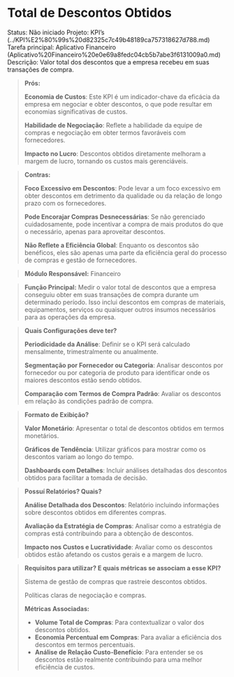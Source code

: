 # Total de Descontos Obtidos

Status: Não iniciado
Projeto: KPI’s (../KPI%E2%80%99s%20d82325c7c49b48189ca757318627d788.md)
Tarefa principal: Aplicativo Financeiro (Aplicativo%20Financeiro%20e0e69a8fedc04cb5b7abe3f6131009a0.md)
Descrição: Valor total dos descontos que a empresa recebeu em suas transações de compra.

> **Prós:**
> 
> 
> **Economia de Custos**: Este KPI é um indicador-chave da eficácia da empresa em negociar e obter descontos, o que pode resultar em economias significativas de custos.
> 
> **Habilidade de Negociação**: Reflete a habilidade da equipe de compras e negociação em obter termos favoráveis com fornecedores.
> 
> **Impacto no Lucro**: Descontos obtidos diretamente melhoram a margem de lucro, tornando os custos mais gerenciáveis.
> 

> **Contras:**
> 
> 
> **Foco Excessivo em Descontos**: Pode levar a um foco excessivo em obter descontos em detrimento da qualidade ou da relação de longo prazo com os fornecedores.
> 
> **Pode Encorajar Compras Desnecessárias**: Se não gerenciado cuidadosamente, pode incentivar a compra de mais produtos do que o necessário, apenas para aproveitar descontos.
> 
> **Não Reflete a Eficiência Global**: Enquanto os descontos são benéficos, eles são apenas uma parte da eficiência geral do processo de compras e gestão de fornecedores.
> 

> **Módulo Responsável:**
Financeiro
> 

> **Função Principal:**
Medir o valor total de descontos que a empresa conseguiu obter em suas transações de compra durante um determinado período. Isso inclui descontos em compras de materiais, equipamentos, serviços ou quaisquer outros insumos necessários para as operações da empresa.
> 

> **Quais Configurações deve ter?**
> 
> 
> **Periodicidade da Análise**: Definir se o KPI será calculado mensalmente, trimestralmente ou anualmente.
> 
> **Segmentação por Fornecedor ou Categoria**: Analisar descontos por fornecedor ou por categoria de produto para identificar onde os maiores descontos estão sendo obtidos.
> 
> **Comparação com Termos de Compra Padrão**: Avaliar os descontos em relação às condições padrão de compra.
> 

> **Formato de Exibição?**
> 
> 
> **Valor Monetário**: Apresentar o total de descontos obtidos em termos monetários.
> 
> **Gráficos de Tendência**: Utilizar gráficos para mostrar como os descontos variam ao longo do tempo.
> 
> **Dashboards com Detalhes**: Incluir análises detalhadas dos descontos obtidos para facilitar a tomada de decisão.
> 

> **Possuí Relatórios? Quais?**
> 
> 
> **Análise Detalhada dos Descontos**: Relatório incluindo informações sobre descontos obtidos em diferentes compras.
> 
> **Avaliação da Estratégia de Compras**: Analisar como a estratégia de compras está contribuindo para a obtenção de descontos.
> 
> **Impacto nos Custos e Lucratividade**: Avaliar como os descontos obtidos estão afetando os custos gerais e a margem de lucro.
> 

> **Requisitos para utilizar? E quais métricas se associam a esse KPI?**
> 
> 
> Sistema de gestão de compras que rastreie descontos obtidos.
> 
> Políticas claras de negociação e compras.
> 
> **Métricas Associadas:**
> 
> - **Volume Total de Compras**: Para contextualizar o valor dos descontos obtidos.
> - **Economia Percentual em Compras**: Para avaliar a eficiência dos descontos em termos percentuais.
> - **Análise de Relação Custo-Benefício**: Para entender se os descontos estão realmente contribuindo para uma melhor eficiência de custos.